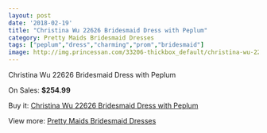 ```yaml
---
layout: post
date: '2018-02-19'
title: "Christina Wu 22626 Bridesmaid Dress with Peplum"
category: Pretty Maids Bridesmaid Dresses
tags: ["peplum","dress","charming","prom","bridesmaid"]
image: http://img.princessan.com/33206-thickbox_default/christina-wu-22626-bridesmaid-dress-with-peplum.jpg
---
```

Christina Wu 22626 Bridesmaid Dress with Peplum

On Sales: **$254.99**
<a href="https://www.princessan.com/en/15399-christina-wu-22626-bridesmaid-dress-with-peplum.html"><amp-img layout="responsive" width="600" height="600" src="//img.princessan.com/33206-thickbox_default/christina-wu-22626-bridesmaid-dress-with-peplum.jpg" alt="Christina Wu 22626 Bridesmaid Dress with Peplum 0" /></a>
<a href="https://www.princessan.com/en/15399-christina-wu-22626-bridesmaid-dress-with-peplum.html"><amp-img layout="responsive" width="600" height="600" src="//img.princessan.com/33207-thickbox_default/christina-wu-22626-bridesmaid-dress-with-peplum.jpg" alt="Christina Wu 22626 Bridesmaid Dress with Peplum 1" /></a>

Buy it: [Christina Wu 22626 Bridesmaid Dress with Peplum](https://www.princessan.com/en/15399-christina-wu-22626-bridesmaid-dress-with-peplum.html "Christina Wu 22626 Bridesmaid Dress with Peplum")

View more: [Pretty Maids Bridesmaid Dresses](https://www.princessan.com/en/112- "Pretty Maids Bridesmaid Dresses")